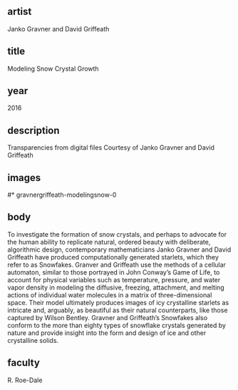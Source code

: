 ## artist
Janko Gravner and David Griffeath

## title
Modeling Snow Crystal Growth

## year
2016 

## description
Transparencies from digital files 
Courtesy of Janko Gravner and David Griffeath 

## images
#* gravnergriffeath-modelingsnow-0

## body
To investigate the formation of snow crystals, and perhaps to advocate for the human ability to replicate natural, ordered beauty with deliberate, algorithmic design, contemporary mathematicians Janko Gravner and David Griffeath have produced computationally generated starlets, which they refer to as Snowfakes. Granver and Griffeath use the methods of a cellular automaton, similar to those portrayed in John Conway’s Game of Life, to account for physical variables such as temperature, pressure, and water vapor density in modeling the diffusive, freezing, attachment, and melting actions of individual water molecules in a matrix of three-dimensional space. Their model ultimately produces images of icy crystalline starlets as intricate and, arguably, as beautiful as their natural counterparts, like those captured by Wilson Bentley. Gravner and Griffeath’s Snowfakes also conform to the more than eighty types of snowflake crystals generated by nature and provide insight into the form and design of ice and other crystalline solids. 

## faculty
R. Roe-Dale